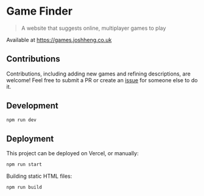 # Game Finder

> A website that suggests online, multiplayer games to play

Available at https://games.joshheng.co.uk

## Contributions

Contributions, including adding new games and refining descriptions, are welcome! Feel free to submit a PR or create an [issue](https://github.com/JoshHeng/GameFinder/issues) for someone else to do it.

## Development

```bash
npm run dev
```

## Deployment

This project can be deployed on Vercel, or manually:

```bash
npm run start
```

Building static HTML files:
```bash
npm run build
```
